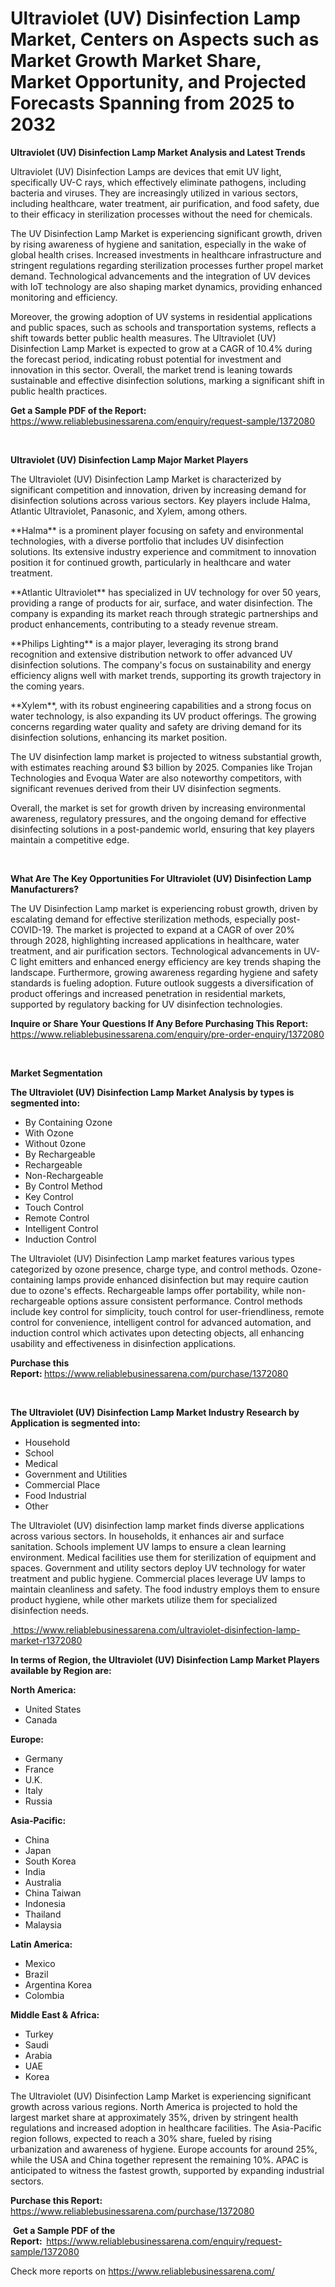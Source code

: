 <p><h1>Ultraviolet (UV) Disinfection Lamp Market, Centers on Aspects such as Market Growth Market Share, Market Opportunity, and Projected Forecasts Spanning from 2025 to 2032</h1></p><p><strong>Ultraviolet (UV) Disinfection Lamp Market Analysis and Latest Trends</strong></p>
<p><p>Ultraviolet (UV) Disinfection Lamps are devices that emit UV light, specifically UV-C rays, which effectively eliminate pathogens, including bacteria and viruses. They are increasingly utilized in various sectors, including healthcare, water treatment, air purification, and food safety, due to their efficacy in sterilization processes without the need for chemicals.</p><p>The UV Disinfection Lamp Market is experiencing significant growth, driven by rising awareness of hygiene and sanitation, especially in the wake of global health crises. Increased investments in healthcare infrastructure and stringent regulations regarding sterilization processes further propel market demand. Technological advancements and the integration of UV devices with IoT technology are also shaping market dynamics, providing enhanced monitoring and efficiency.</p><p>Moreover, the growing adoption of UV systems in residential applications and public spaces, such as schools and transportation systems, reflects a shift towards better public health measures. The Ultraviolet (UV) Disinfection Lamp Market is expected to grow at a CAGR of 10.4% during the forecast period, indicating robust potential for investment and innovation in this sector. Overall, the market trend is leaning towards sustainable and effective disinfection solutions, marking a significant shift in public health practices.</p></p>
<p><strong>Get a Sample PDF of the Report:&nbsp;</strong> <a href="https://www.reliablebusinessarena.com/enquiry/request-sample/1372080?utm_campaign=2383&utm_medium=2&utm_source=Github&utm_content=ia&utm_term=22032025&utm_id=ultraviolet-uv-disinfection-lamp">https://www.reliablebusinessarena.com/enquiry/request-sample/1372080</a></p>
<p>&nbsp;</p>
<p><strong>Ultraviolet (UV) Disinfection Lamp Major Market Players</strong></p>
<p><p>The Ultraviolet (UV) Disinfection Lamp Market is characterized by significant competition and innovation, driven by increasing demand for disinfection solutions across various sectors. Key players include Halma, Atlantic Ultraviolet, Panasonic, and Xylem, among others.</p><p>**Halma** is a prominent player focusing on safety and environmental technologies, with a diverse portfolio that includes UV disinfection solutions. Its extensive industry experience and commitment to innovation position it for continued growth, particularly in healthcare and water treatment.</p><p>**Atlantic Ultraviolet** has specialized in UV technology for over 50 years, providing a range of products for air, surface, and water disinfection. The company is expanding its market reach through strategic partnerships and product enhancements, contributing to a steady revenue stream.</p><p>**Philips Lighting** is a major player, leveraging its strong brand recognition and extensive distribution network to offer advanced UV disinfection solutions. The company's focus on sustainability and energy efficiency aligns well with market trends, supporting its growth trajectory in the coming years.</p><p>**Xylem**, with its robust engineering capabilities and a strong focus on water technology, is also expanding its UV product offerings. The growing concerns regarding water quality and safety are driving demand for its disinfection solutions, enhancing its market position.</p><p>The UV disinfection lamp market is projected to witness substantial growth, with estimates reaching around $3 billion by 2025. Companies like Trojan Technologies and Evoqua Water are also noteworthy competitors, with significant revenues derived from their UV disinfection segments.</p><p>Overall, the market is set for growth driven by increasing environmental awareness, regulatory pressures, and the ongoing demand for effective disinfecting solutions in a post-pandemic world, ensuring that key players maintain a competitive edge.</p></p>
<p>&nbsp;</p>
<p><strong>What Are The Key Opportunities For Ultraviolet (UV) Disinfection Lamp Manufacturers?</strong></p>
<p><p>The UV Disinfection Lamp market is experiencing robust growth, driven by escalating demand for effective sterilization methods, especially post-COVID-19. The market is projected to expand at a CAGR of over 20% through 2028, highlighting increased applications in healthcare, water treatment, and air purification sectors. Technological advancements in UV-C light emitters and enhanced energy efficiency are key trends shaping the landscape. Furthermore, growing awareness regarding hygiene and safety standards is fueling adoption. Future outlook suggests a diversification of product offerings and increased penetration in residential markets, supported by regulatory backing for UV disinfection technologies.</p></p>
<p><strong>Inquire or Share Your Questions If Any Before Purchasing This Report:</strong> <a href="https://www.reliablebusinessarena.com/enquiry/pre-order-enquiry/1372080?utm_campaign=2383&utm_medium=2&utm_source=Github&utm_content=ia&utm_term=22032025&utm_id=ultraviolet-uv-disinfection-lamp">https://www.reliablebusinessarena.com/enquiry/pre-order-enquiry/1372080</a></p>
<p>&nbsp;</p>
<p><strong>Market Segmentation</strong></p>
<p><strong>The Ultraviolet (UV) Disinfection Lamp Market Analysis by types is segmented into:</strong></p>
<p><ul><li>By Containing Ozone</li><li>With Ozone</li><li>Without 0zone</li><li>By Rechargeable</li><li>Rechargeable</li><li>Non-Rechargeable</li><li>By Control Method</li><li>Key Control</li><li>Touch Control</li><li>Remote Control</li><li>Intelligent Control</li><li>Induction Control</li></ul></p>
<p><p>The Ultraviolet (UV) Disinfection Lamp market features various types categorized by ozone presence, charge type, and control methods. Ozone-containing lamps provide enhanced disinfection but may require caution due to ozone's effects. Rechargeable lamps offer portability, while non-rechargeable options assure consistent performance. Control methods include key control for simplicity, touch control for user-friendliness, remote control for convenience, intelligent control for advanced automation, and induction control which activates upon detecting objects, all enhancing usability and effectiveness in disinfection applications.</p></p>
<p><strong>Purchase this Report:&nbsp;</strong><a href="https://www.reliablebusinessarena.com/purchase/1372080?utm_campaign=2383&utm_medium=2&utm_source=Github&utm_content=ia&utm_term=22032025&utm_id=ultraviolet-uv-disinfection-lamp">https://www.reliablebusinessarena.com/purchase/1372080</a></p>
<p>&nbsp;</p>
<p><strong>The Ultraviolet (UV) Disinfection Lamp Market Industry Research by Application is segmented into:</strong></p>
<p><ul><li>Household</li><li>School</li><li>Medical</li><li>Government and Utilities</li><li>Commercial Place</li><li>Food Industrial</li><li>Other</li></ul></p>
<p><p>The Ultraviolet (UV) disinfection lamp market finds diverse applications across various sectors. In households, it enhances air and surface sanitation. Schools implement UV lamps to ensure a clean learning environment. Medical facilities use them for sterilization of equipment and spaces. Government and utility sectors deploy UV technology for water treatment and public hygiene. Commercial places leverage UV lamps to maintain cleanliness and safety. The food industry employs them to ensure product hygiene, while other markets utilize them for specialized disinfection needs.</p></p>
<p><a href="https://www.reliablebusinessarena.com/ultraviolet-disinfection-lamp-market-r1372080?utm_campaign=2383&utm_medium=2&utm_source=Github&utm_content=ia&utm_term=22032025&utm_id=ultraviolet-uv-disinfection-lamp">&nbsp;https://www.reliablebusinessarena.com/ultraviolet-disinfection-lamp-market-r1372080</a></p>
<p><strong>In terms of Region, the Ultraviolet (UV) Disinfection Lamp Market Players available by Region are:</strong></p>
<p>
    <p> <strong> North America: </strong>
        <ul>
            <li>United States</li>
            <li>Canada</li>
        </ul>
        </p> 
    <p> <strong> Europe: </strong>
        <ul>
            <li>Germany</li>
            <li>France</li>
            <li>U.K.</li>
            <li>Italy</li>
            <li>Russia</li>
        </ul>
        </p> 
    <p> <strong> Asia-Pacific: </strong>
        <ul>
            <li>China</li>
            <li>Japan</li>
            <li>South Korea</li>
            <li>India</li>
            <li>Australia</li>
            <li>China Taiwan</li>
            <li>Indonesia</li>
            <li>Thailand</li>
            <li>Malaysia</li>
        </ul>
        </p> 
    <p> <strong> Latin America: </strong>
        <ul>
            <li>Mexico</li>
            <li>Brazil</li>
            <li>Argentina Korea</li>
            <li>Colombia</li>
        </ul>
        </p> 
    <p> <strong> Middle East & Africa: </strong>
        <ul>
            <li>Turkey</li>
            <li>Saudi</li>
            <li>Arabia</li>
            <li>UAE</li>
            <li>Korea</li>
        </ul>
    </p>
    </p>
<p><p>The Ultraviolet (UV) Disinfection Lamp Market is experiencing significant growth across various regions. North America is projected to hold the largest market share at approximately 35%, driven by stringent health regulations and increased adoption in healthcare facilities. The Asia-Pacific region follows, expected to reach a 30% share, fueled by rising urbanization and awareness of hygiene. Europe accounts for around 25%, while the USA and China together represent the remaining 10%. APAC is anticipated to witness the fastest growth, supported by expanding industrial sectors.</p></p>
<p><strong>Purchase this Report: </strong><a href="https://www.reliablebusinessarena.com/purchase/1372080?utm_campaign=2383&utm_medium=2&utm_source=Github&utm_content=ia&utm_term=22032025&utm_id=ultraviolet-uv-disinfection-lamp">https://www.reliablebusinessarena.com/purchase/1372080</a></p>
<p>&nbsp;<strong>Get a Sample PDF of the Report:&nbsp;&nbsp;</strong><a href="https://www.reliablebusinessarena.com/enquiry/request-sample/1372080?utm_campaign=2383&utm_medium=2&utm_source=Github&utm_content=ia&utm_term=22032025&utm_id=ultraviolet-uv-disinfection-lamp">https://www.reliablebusinessarena.com/enquiry/request-sample/1372080</a></p>
<p><strong></strong></p>
<p>Check more reports on <a href="https://www.reliablebusinessarena.com/?utm_campaign=2383&utm_medium=2&utm_source=Github&utm_content=ia&utm_term=22032025&utm_id=ultraviolet-uv-disinfection-lamp">https://www.reliablebusinessarena.com/</a></p>